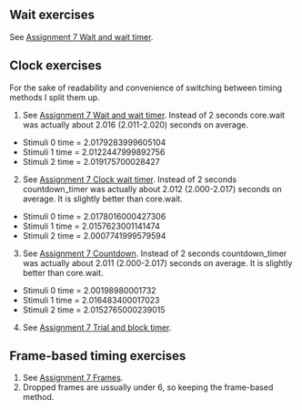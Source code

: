## Wait exercises
See [Assignment 7 Wait and wait timer](https://github.com/Nomesy/Comp-psy/blob/main/Assignment%207/Assignment%207%20Wait%20and%20wait%20timer.py).

## Clock exercises
For the sake of readability and convenience of switching between timing methods I split them up.
1. See [Assignment 7 Wait and wait timer](https://github.com/Nomesy/Comp-psy/blob/main/Assignment%207/Assignment%207%20Wait%20and%20wait%20timer.py). Instead of 2 seconds core.wait was actually about 2.016 (2.011-2.020) seconds on average.
- Stimuli 0 time = 2.0179283999605104
- Stimuli 1 time = 2.0122447999892756
- Stimuli 2 time = 2.019175700028427
            
2. See [Assignment 7 Clock wait timer](https://github.com/Nomesy/Comp-psy/blob/main/Assignment%207/Assignment%207%20Clock%20wait%20timer.py). Instead of 2 seconds countdown_timer was actually about 2.012 (2.000-2.017) seconds on average. It is slightly better than core.wait.
- Stimuli 0 time = 2.0178016000427306
- Stimuli 1 time = 2.0157623001141474
- Stimuli 2 time = 2.0007741999579594
            
3. See [Assignment 7 Countdown](https://github.com/Nomesy/Comp-psy/blob/main/Assignment%207/Assignment%207%20Countdown.py). Instead of 2 seconds countdown_timer was actually about 2.011 (2.000-2.017) seconds on average. It is slightly better than core.wait.
- Stimuli 0 time = 2.00198980001732
- Stimuli 1 time = 2.016483400017023
- Stimuli 2 time = 2.0152765000239015
            
4. See [Assignment 7 Trial and block timer](https://github.com/Nomesy/Comp-psy/blob/main/Assignment%207/Assignment%207%20Trial%20and%20block%20timer.py).

## Frame-based timing exercises
1. See [Assignment 7 Frames](https://github.com/Nomesy/Comp-psy/blob/main/Assignment%207/Assignment%207%20Frames.py).
2. Dropped frames are ussually under 6, so keeping the frame-based method.
